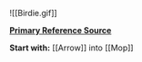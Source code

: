 ![[Birdie.gif]]

[**Primary Reference Source**](https://www.youtube.com/watch?v=tnfz48vML94)

**Start with:**
[[Arrow]] into [[Mop]]